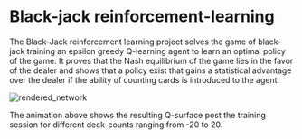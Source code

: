 # Black-jack reinforcement-learning

The Black-Jack reinforcement learning project solves the game of black-jack training an epsilon greedy Q-learning agent to learn an optimal policy of the game. It proves that the Nash equilibrium of the game lies in the favor of the dealer and shows that a policy exist that gains a statistical advantage over the dealer if the ability of counting cards is introduced to the agent.

![rendered_network](/assets/q_surface.gif)

The animation above shows the resulting Q-surface post the training session for different deck-counts ranging from -20 to 20. 